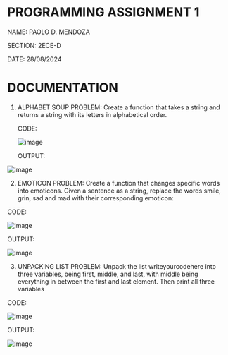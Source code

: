 # PROGRAMMING ASSIGNMENT 1

NAME: PAOLO D. MENDOZA

SECTION: 2ECE-D

DATE: 28/08/2024

# DOCUMENTATION
1. ALPHABET SOUP PROBLEM: Create a function that takes a string and returns a string with its letters
in alphabetical order.


   CODE:




   ![image](https://github.com/user-attachments/assets/db293708-5680-4347-824f-38c2655d0f13)

   OUTPUT:


  ![image](https://github.com/user-attachments/assets/20636bcc-6ea0-4f33-a745-f107ffca9eb9)


2. EMOTICON PROBLEM: Create a function that changes specific words into emoticons. Given a sentence
as a string, replace the words smile, grin, sad and mad with their corresponding emoticon:


CODE: 




![image](https://github.com/user-attachments/assets/267ffa57-0fc5-4890-a9b4-02d213a6b076)


OUTPUT:


![image](https://github.com/user-attachments/assets/f35e87f9-6ef9-449d-8b3f-42cd8d29632c)




3. UNPACKING LIST PROBLEM: Unpack the list writeyourcodehere into three variables, being first,
middle, and last, with middle being everything in between the first and last element. Then print all three
variables


CODE: 




![image](https://github.com/user-attachments/assets/3c3a7b00-219c-4904-a659-0238d29234bc)



OUTPUT: 


![image](https://github.com/user-attachments/assets/2444b370-67c5-43fa-a2e2-eefc004319e6)




   

